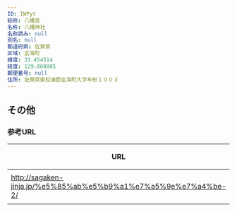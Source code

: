 ```yaml
---
ID: IWPyt
総称: 八幡宮
名称: 八幡神社
名称読み: null
別名: null
都道府県: 佐賀県
区域: 玄海町
緯度: 33.454514
経度: 129.868805
郵便番号: null
住所: 佐賀県東松浦郡玄海町大字牟形１００３
---
```


## その他

### 参考URL

| URL                                                             | 説明   |
| --------------------------------------------------------------- | ------ |
| http://sagaken-jinja.jp/%e5%85%ab%e5%b9%a1%e7%a5%9e%e7%a4%be-2/ | 神社庁 |
